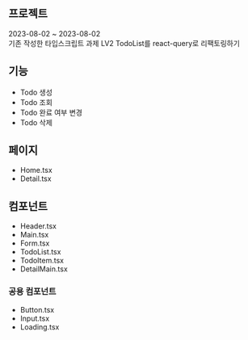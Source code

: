 ##  프로젝트

2023-08-02 ~ 2023-08-02 <br>
기존 작성한 타입스크립트 과제 LV2 TodoList를 react-query로 리팩토링하기

##  기능

- Todo 생성
- Todo 조회
- Todo 완료 여부 변경
- Todo 삭제

##  페이지

- Home.tsx
- Detail.tsx

##  컴포넌트

- Header.tsx
- Main.tsx
- Form.tsx
- TodoList.tsx
- TodoItem.tsx
- DetailMain.tsx

### 공용 컴포넌트

- Button.tsx
- Input.tsx
- Loading.tsx
